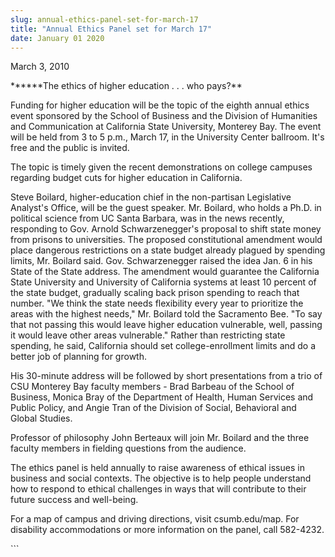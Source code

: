 ```yaml
---
slug: annual-ethics-panel-set-for-march-17
title: "Annual Ethics Panel set for March 17"
date: January 01 2020
---
```


 
<p>March 3, 2010</p>
<p>******The ethics of higher education . . . who pays?**</p>
<p>
  Funding for higher education will be the topic of the eighth annual ethics
  event sponsored by the School of Business and the Division of Humanities and
  Communication at California State University, Monterey Bay. The event will be
  held from 3 to 5 p.m., March 17, in the University Center ballroom. It's free
  and the public is invited.
</p>
<p>
  The topic is timely given the recent demonstrations on college campuses
  regarding budget cuts for higher education in California.
</p>
<p>
  Steve Boilard, higher-education chief in the non-partisan Legislative
  Analyst's Office, will be the guest speaker. Mr. Boilard, who holds a Ph.D. in
  political science from UC Santa Barbara, was in the news recently, responding
  to Gov. Arnold Schwarzenegger's proposal to shift state money from prisons to
  universities. The proposed constitutional amendment would place dangerous
  restrictions on a state budget already plagued by spending limits, Mr. Boilard
  said. Gov. Schwarzenegger raised the idea Jan. 6 in his State of the State
  address. The amendment would guarantee the California State University and
  University of California systems at least 10 percent of the state budget,
  gradually scaling back prison spending to reach that number. "We think the
  state needs flexibility every year to prioritize the areas with the highest
  needs," Mr. Boilard told the Sacramento Bee. "To say that not passing this
  would leave higher education vulnerable, well, passing it would leave other
  areas vulnerable." Rather than restricting state spending, he said, California
  should set college-enrollment limits and do a better job of planning for
  growth.
</p>
<p>
  His 30-minute address will be followed by short presentations from a trio of
  CSU Monterey Bay faculty members - Brad Barbeau of the School of Business,
  Monica Bray of the Department of Health, Human Services and Public Policy, and
  Angie Tran of the Division of Social, Behavioral and Global Studies.
</p>
<p>
  Professor of philosophy John Berteaux will join Mr. Boilard and the three
  faculty members in fielding questions from the audience.
</p>
<p>
  The ethics panel is held annually to raise awareness of ethical issues in
  business and social contexts. The objective is to help people understand how
  to respond to ethical challenges in ways that will contribute to their future
  success and well-being.
</p>
<p>
  For a map of campus and driving directions, visit csumb.edu/map. For
  disability accommodations or more information on the panel, call 582-4232.
</p>
```
